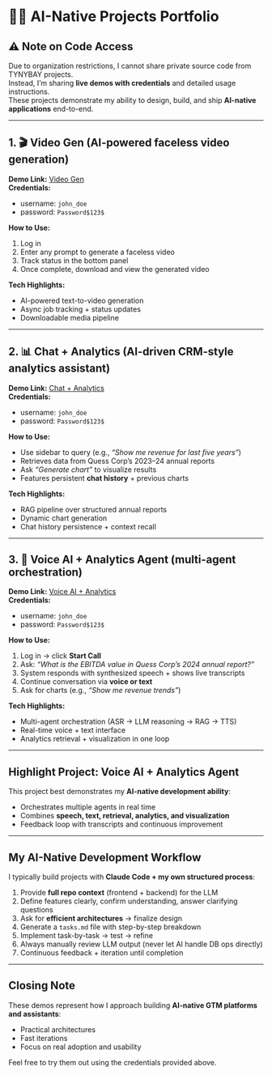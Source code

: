 # 🧑‍💻 AI-Native Projects Portfolio  

## ⚠️ Note on Code Access  
Due to organization restrictions, I cannot share private source code from TYNYBAY projects.  
Instead, I’m sharing **live demos with credentials** and detailed usage instructions.  
These projects demonstrate my ability to design, build, and ship **AI-native applications** end-to-end.  

---

## 1. 🎬 Video Gen (AI-powered faceless video generation)  
**Demo Link:** [Video Gen](https://video-gen-fbcu9.ondigitalocean.app/)  
**Credentials:**  
- username: `john_doe`  
- password: `Password$123$`  

**How to Use:**  
1. Log in  
2. Enter any prompt to generate a faceless video  
3. Track status in the bottom panel  
4. Once complete, download and view the generated video  

**Tech Highlights:**  
- AI-powered text-to-video generation  
- Async job tracking + status updates  
- Downloadable media pipeline  

---

## 2. 📊 Chat + Analytics (AI-driven CRM-style analytics assistant)  
**Demo Link:** [Chat + Analytics](https://quess-corp-fe-7ao56.ondigitalocean.app/)  
**Credentials:**  
- username: `john_doe`  
- password: `Password$123$`  

**How to Use:**  
- Use sidebar to query (e.g., *“Show me revenue for last five years”*)  
- Retrieves data from Quess Corp’s 2023–24 annual reports  
- Ask *“Generate chart”* to visualize results  
- Features persistent **chat history** + previous charts  

**Tech Highlights:**  
- RAG pipeline over structured annual reports  
- Dynamic chart generation  
- Chat history persistence + context recall  



---

## 3. 🎤 Voice AI + Analytics Agent (multi-agent orchestration)  
**Demo Link:** [Voice AI + Analytics](https://oclus-v3-frontend-686or.ondigitalocean.app/)  
**Credentials:**  
- username: `john_doe`  
- password: `Password$123$`  

**How to Use:**  
1. Log in → click **Start Call**  
2. Ask: *“What is the EBITDA value in Quess Corp’s 2024 annual report?”*  
3. System responds with synthesized speech + shows live transcripts  
4. Continue conversation via **voice or text**  
5. Ask for charts (e.g., *“Show me revenue trends”*)  

**Tech Highlights:**  
- Multi-agent orchestration (ASR → LLM reasoning → RAG → TTS)  
- Real-time voice + text interface  
- Analytics retrieval + visualization in one loop  

---

##  Highlight Project: Voice AI + Analytics Agent  
This project best demonstrates my **AI-native development ability**:  
- Orchestrates multiple agents in real time  
- Combines **speech, text, retrieval, analytics, and visualization**  
- Feedback loop with transcripts and continuous improvement  

---

##  My AI-Native Development Workflow  
I typically build projects with **Claude Code + my own structured process**:  

1. Provide **full repo context** (frontend + backend) for the LLM  
2. Define features clearly, confirm understanding, answer clarifying questions  
3. Ask for **efficient architectures** → finalize design  
4. Generate a `tasks.md` file with step-by-step breakdown  
5. Implement task-by-task → test → refine  
6. Always manually review LLM output (never let AI handle DB ops directly)  
7. Continuous feedback + iteration until completion  

---

## Closing Note  
These demos represent how I approach building **AI-native GTM platforms and assistants**:  
- Practical architectures  
- Fast iterations  
- Focus on real adoption and usability  

Feel free to try them out using the credentials provided above.
